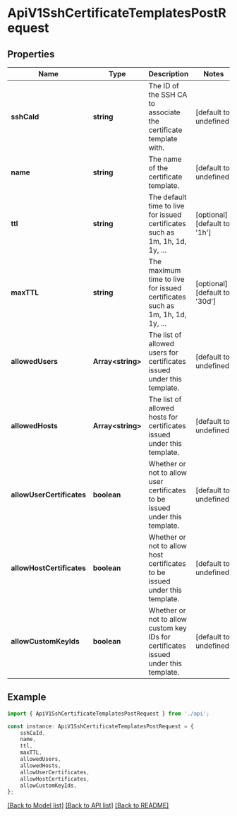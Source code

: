 # ApiV1SshCertificateTemplatesPostRequest


## Properties

Name | Type | Description | Notes
------------ | ------------- | ------------- | -------------
**sshCaId** | **string** | The ID of the SSH CA to associate the certificate template with. | [default to undefined]
**name** | **string** | The name of the certificate template. | [default to undefined]
**ttl** | **string** | The default time to live for issued certificates such as 1m, 1h, 1d, 1y, ... | [optional] [default to '1h']
**maxTTL** | **string** | The maximum time to live for issued certificates such as 1m, 1h, 1d, 1y, ... | [optional] [default to '30d']
**allowedUsers** | **Array&lt;string&gt;** | The list of allowed users for certificates issued under this template. | [default to undefined]
**allowedHosts** | **Array&lt;string&gt;** | The list of allowed hosts for certificates issued under this template. | [default to undefined]
**allowUserCertificates** | **boolean** | Whether or not to allow user certificates to be issued under this template. | [default to undefined]
**allowHostCertificates** | **boolean** | Whether or not to allow host certificates to be issued under this template. | [default to undefined]
**allowCustomKeyIds** | **boolean** | Whether or not to allow custom key IDs for certificates issued under this template. | [default to undefined]

## Example

```typescript
import { ApiV1SshCertificateTemplatesPostRequest } from './api';

const instance: ApiV1SshCertificateTemplatesPostRequest = {
    sshCaId,
    name,
    ttl,
    maxTTL,
    allowedUsers,
    allowedHosts,
    allowUserCertificates,
    allowHostCertificates,
    allowCustomKeyIds,
};
```

[[Back to Model list]](../README.md#documentation-for-models) [[Back to API list]](../README.md#documentation-for-api-endpoints) [[Back to README]](../README.md)
